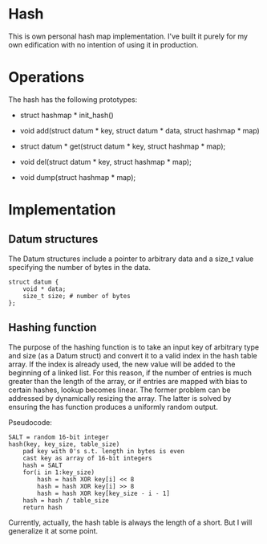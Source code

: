 # Hash

This is own personal hash map implementation. I've built it purely for my own
edification with no intention of using it in production.

# Operations

The hash has the following prototypes:

 * struct hashmap * init\_hash()

 * void add(struct datum * key, struct datum * data, struct hashmap * map)

 * struct datum * get(struct datum * key, struct hashmap * map);

 * void del(struct datum * key, struct hashmap * map);

 * void dump(struct hashmap * map);

# Implementation

## Datum structures

The Datum structures include a pointer to arbitrary data and a size\_t value
specifying the number of bytes in the data.

```
struct datum {
    void * data;
    size_t size; # number of bytes
};
```

## Hashing function

The purpose of the hashing function is to take an input key of arbitrary type
and size (as a Datum struct) and convert it to a valid index in the hash table
array. If the index is already used, the new value will be added to the
beginning of a linked list. For this reason, if the number of entries is much
greater than the length of the array, or if entries are mapped with bias to
certain hashes, lookup becomes linear. The former problem can be addressed by
dynamically resizing the array. The latter is solved by ensuring the has
function produces a uniformly random output.

Pseudocode:

```
SALT = random 16-bit integer 
hash(key, key_size, table_size)
    pad key with 0's s.t. length in bytes is even
    cast key as array of 16-bit integers
    hash = SALT
    for(i in 1:key_size)
        hash = hash XOR key[i] << 8
        hash = hash XOR key[i] >> 8
        hash = hash XOR key[key_size - i - 1]
    hash = hash / table_size
    return hash
```

Currently, actually, the hash table is always the length of a short. But I will
generalize it at some point.
